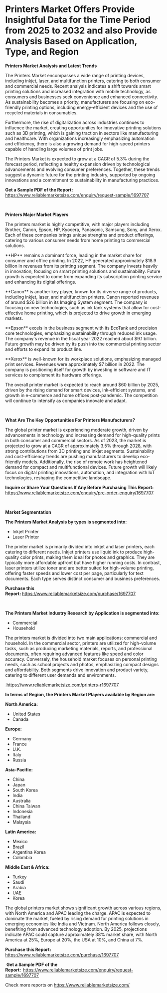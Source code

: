 <p><h1>Printers Market Offers Provide Insightful Data for the Time Period from 2025 to 2032 and also Provide Analysis Based on Application, Type, and Region</h1></p><p><strong>Printers Market Analysis and Latest Trends</strong></p>
<p><p>The Printers Market encompasses a wide range of printing devices, including inkjet, laser, and multifunction printers, catering to both consumer and commercial needs. Recent analysis indicates a shift towards smart printing solutions and increased integration with mobile technology, as consumers and businesses seek convenience and enhanced connectivity. As sustainability becomes a priority, manufacturers are focusing on eco-friendly printing options, including energy-efficient devices and the use of recycled materials in consumables.</p><p>Furthermore, the rise of digitalization across industries continues to influence the market, creating opportunities for innovative printing solutions such as 3D printing, which is gaining traction in sectors like manufacturing and healthcare. With organizations increasingly emphasizing automation and efficiency, there is also a growing demand for high-speed printers capable of handling large volumes of print jobs.</p><p>The Printers Market is expected to grow at a CAGR of 5.3% during the forecast period, reflecting a healthy expansion driven by technological advancements and evolving consumer preferences. Together, these trends suggest a dynamic future for the printing industry, supported by ongoing innovations and a commitment to sustainability in manufacturing practices.</p></p>
<p><strong>Get a Sample PDF of the Report:&nbsp;</strong> <a href="https://www.reliablemarketsize.com/enquiry/request-sample/1697707?utm_campaign=3382&utm_medium=2&utm_source=Github&utm_content=ia&utm_term=11042025&utm_id=printers">https://www.reliablemarketsize.com/enquiry/request-sample/1697707</a></p>
<p>&nbsp;</p>
<p><strong>Printers Major Market Players</strong></p>
<p><p>The printers market is highly competitive, with major players including Brother, Canon, Epson, HP, Kyocera, Panasonic, Samsung, Sony, and Xerox. Each of these companies brings unique strengths and product offerings, catering to various consumer needs from home printing to commercial solutions.</p><p>**HP** remains a dominant force, leading in the market share for consumer and office printing. In 2022, HP generated approximately $18.9 billion in revenues from its printing segment. The company invests heavily in innovation, focusing on smart printing solutions and sustainability. Future growth is expected to come from expanding its subscription printing service and enhancing its digital offerings.</p><p>**Canon** is another key player, known for its diverse range of products, including inkjet, laser, and multifunction printers. Canon reported revenues of around $26 billion in its Imaging System segment. The company is focusing on new technologies, such as ink tank systems that allow for cost-effective home printing, which is projected to drive growth in emerging markets.</p><p>**Epson** excels in the business segment with its EcoTank and precision core technologies, emphasizing sustainability through reduced ink usage. The company's revenue in the fiscal year 2022 reached about $9.1 billion. Future growth may be driven by its push into the commercial printing sector and efforts to expand its product line.</p><p>**Xerox** is well-known for its workplace solutions, emphasizing managed print services. Revenues were approximately $7 billion in 2022. The company is positioning itself for growth by investing in software and IT services to complement its hardware offerings.</p><p>The overall printer market is expected to reach around $60 billion by 2025, driven by the rising demand for smart devices, ink-efficient systems, and growth in e-commerce and home offices post-pandemic. The competition will continue to intensify as companies innovate and adapt.</p></p>
<p>&nbsp;</p>
<p><strong>What Are The Key Opportunities For Printers Manufacturers?</strong></p>
<p><p>The global printer market is experiencing moderate growth, driven by advancements in technology and increasing demand for high-quality prints in both consumer and commercial sectors. As of 2023, the market is projected to grow at a CAGR of approximately 3.5% through 2028, with strong contributions from 3D printing and inkjet segments. Sustainability and cost-efficiency trends are pushing manufacturers to develop eco-friendly models. Additionally, the rise of remote work has heightened demand for compact and multifunctional devices. Future growth will likely focus on digital printing innovations, automation, and integration with IoT technologies, reshaping the competitive landscape.</p></p>
<p><strong>Inquire or Share Your Questions If Any Before Purchasing This Report:</strong> <a href="https://www.reliablemarketsize.com/enquiry/pre-order-enquiry/1697707?utm_campaign=3382&utm_medium=2&utm_source=Github&utm_content=ia&utm_term=11042025&utm_id=printers">https://www.reliablemarketsize.com/enquiry/pre-order-enquiry/1697707</a></p>
<p>&nbsp;</p>
<p><strong>Market Segmentation</strong></p>
<p><strong>The Printers Market Analysis by types is segmented into:</strong></p>
<p><ul><li>Inkjet Printer</li><li>Laser Printer</li></ul></p>
<p><p>The printer market is primarily divided into inkjet and laser printers, each catering to different needs. Inkjet printers use liquid ink to produce high-quality color prints, making them ideal for photos and graphics. They are typically more affordable upfront but have higher running costs. In contrast, laser printers utilize toner and are better suited for high-volume printing, offering faster speeds and lower cost per page, particularly for text documents. Each type serves distinct consumer and business preferences.</p></p>
<p><strong>Purchase this Report:&nbsp;</strong><a href="https://www.reliablemarketsize.com/purchase/1697707?utm_campaign=3382&utm_medium=2&utm_source=Github&utm_content=ia&utm_term=11042025&utm_id=printers">https://www.reliablemarketsize.com/purchase/1697707</a></p>
<p>&nbsp;</p>
<p><strong>The Printers Market Industry Research by Application is segmented into:</strong></p>
<p><ul><li>Commercial</li><li>Household</li></ul></p>
<p><p>The printers market is divided into two main applications: commercial and household. In the commercial sector, printers are utilized for high-volume tasks, such as producing marketing materials, reports, and professional documents, often requiring advanced features like speed and color accuracy. Conversely, the household market focuses on personal printing needs, such as school projects and photos, emphasizing compact designs and affordability. Both segments drive innovation and product variety, catering to different user demands and environments.</p></p>
<p><a href="https://www.reliablemarketsize.com/printers-r1697707?utm_campaign=3382&utm_medium=2&utm_source=Github&utm_content=ia&utm_term=11042025&utm_id=printers">&nbsp;https://www.reliablemarketsize.com/printers-r1697707</a></p>
<p><strong>In terms of Region, the Printers Market Players available by Region are:</strong></p>
<p>
    <p> <strong> North America: </strong>
        <ul>
            <li>United States</li>
            <li>Canada</li>
        </ul>
        </p> 
    <p> <strong> Europe: </strong>
        <ul>
            <li>Germany</li>
            <li>France</li>
            <li>U.K.</li>
            <li>Italy</li>
            <li>Russia</li>
        </ul>
        </p> 
    <p> <strong> Asia-Pacific: </strong>
        <ul>
            <li>China</li>
            <li>Japan</li>
            <li>South Korea</li>
            <li>India</li>
            <li>Australia</li>
            <li>China Taiwan</li>
            <li>Indonesia</li>
            <li>Thailand</li>
            <li>Malaysia</li>
        </ul>
        </p> 
    <p> <strong> Latin America: </strong>
        <ul>
            <li>Mexico</li>
            <li>Brazil</li>
            <li>Argentina Korea</li>
            <li>Colombia</li>
        </ul>
        </p> 
    <p> <strong> Middle East & Africa: </strong>
        <ul>
            <li>Turkey</li>
            <li>Saudi</li>
            <li>Arabia</li>
            <li>UAE</li>
            <li>Korea</li>
        </ul>
    </p>
    </p>
<p><p>The global printers market shows significant growth across various regions, with North America and APAC leading the charge. APAC is expected to dominate the market, fueled by rising demand for printing solutions in emerging economies like India and Vietnam. North America follows closely, benefiting from advanced technology adoption. By 2025, projections indicate APAC could capture approximately 38% market share, with North America at 25%, Europe at 20%, the USA at 10%, and China at 7%.</p></p>
<p><strong>Purchase this Report: </strong><a href="https://www.reliablemarketsize.com/purchase/1697707?utm_campaign=3382&utm_medium=2&utm_source=Github&utm_content=ia&utm_term=11042025&utm_id=printers">https://www.reliablemarketsize.com/purchase/1697707</a></p>
<p>&nbsp;<strong>Get a Sample PDF of the Report:&nbsp;&nbsp;</strong><a href="https://www.reliablemarketsize.com/enquiry/request-sample/1697707?utm_campaign=3382&utm_medium=2&utm_source=Github&utm_content=ia&utm_term=11042025&utm_id=printers">https://www.reliablemarketsize.com/enquiry/request-sample/1697707</a></p>
<p><strong></strong></p>
<p>Check more reports on <a href="https://www.reliablemarketsize.com/?utm_campaign=3382&utm_medium=2&utm_source=Github&utm_content=ia&utm_term=11042025&utm_id=printers">https://www.reliablemarketsize.com/</a></p>